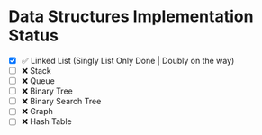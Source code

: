 # Data Structures Implementation Status

- [x] ✅ Linked List (Singly List Only Done | Doubly on the way)
- [ ] ❌ Stack
- [ ] ❌ Queue
- [ ] ❌ Binary Tree
- [ ] ❌ Binary Search Tree
- [ ] ❌ Graph
- [ ] ❌ Hash Table